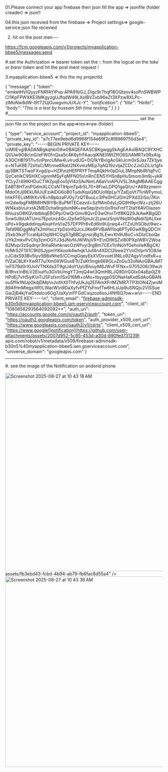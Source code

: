 01.Please connect your app firebase then json fill the app => jsonfile (folder creader) =>  json!! 

04.this json recevied from the firebase => Project settings=> google-service.json file recevied

2. hit on the post men---

https://fcm.googleapis.com/v1/projects/myapplication-bbee5/messages:send

#.set the Authrization => bearer token set the :: from the logcat on the *toke* or *barer token* and hit the post ment request !

3.myapplication-bbee5 => this the my projectId:

{
    "message": {
        "token": "emketHVIQyyzFNRfAYIPvp:APA91bGJ_Digc9r7hqf18OQtsnv4soPnSWBWPCI1KpFPWXKE3MKgyzgUJfqdW49LXolBVZxb96eZt3XPzw8XLPc-zlMoNw8dW-_I91T2UjGuwgvmJUXJc-Y",
        "notification": {
            "title": "Hello!",
            "body": "This is a test by hussain 5th time testing."
        }
    }
}
#_________________________________________________________________________________________________________________________________________________
set the json file on the project on the app=>res=>raw (folder)

{
  "type": "service_account",
  "project_id": "myapplication-bbee5",
  "private_key_id": "a7c77ee9ebd6d9968f154e69f2c8f8969755d3e4",
  "private_key": "-----BEGIN PRIVATE KEY-----\nMIIEvgIBADANBgkqhkiG9w0BAQEFAASCBKgwggSkAgEAAoIBAQC9YXHCQVUw9O8c\nG/eFW0fnQxa5c4K6yfrFAacqIKNEIIWtZtfO6S/tAMRTx0RxAIgA3OCHB1917I+t\nPprcUMw4LvIrudUG+DQ1kYBxIgAcGkIJcm0xSJax7Zk1jyee+NTuKBE72sYaC/MI\nne8RaU2NXvmzMEp7qAQ19zvljaZCDc2JxDZiLIz1gfxqy5BKTSTwoFXvgd/p+HZR\nzHEfPRYFTmqAQkHr0pD/uL3MnpNbIRi1qPvCQzCehlkC9SHXCvgnmMSyFqMFN05x\nRnCEN5YHSn8pHuSmom3m9j+ykRYCLyZr49IKHDuCTWZpqEoo5jVl4zSAvNmLA6aV\nAPUV5L3tAgMBAAECggEABT8HTznPGdmXLCCsNTIHpmTp4r5L70+8FiwLDPQ1gaQi\n/+A69zznennMdoOtJjI9EkUMJUFziAlDG6oB0TudxKqsQ8DUoWpLy/YZaEjoVt71\nWFymoLhhkFFELsMl9lXvVB+hBpbzaPJOy7zQTBuuLc3lPe0HCzDm2PXd32iSo/7A\nmI2dwlbgFMBMlHN9IYBc8uPMTECezvd+SzfMm0dyLjQG9H9pcWz+ztj26UWf4ksb\nJrxtA2MEDcha9rgdsmNK+ew5ep/jtvtc0o1HxFmfT2taY6AVOiazen6hIuzsO8KQ\nbtbkqEBOPp/OwQrGmv8QvrD3wOhviTrtf8KQ29JkAwKBgQD5vw0JIbUATUms7Epo\nz4QcJ2p5e0SjmJc2LpwizSrpVINqW0qNdii1jlALIIxeoPd+k9gqkddirqyAlxaH\nV/aZ57DFPPr6vEd6ln9Ujrwq4+tTZxUhSObzI9wc+7efd9BDggMqTk2mHxczYpDs\ntQJcxJIKe6PVBaWI1oq6PTy6GwKBgQDCH25xb3lkzfTcral4j4OqWHCQg57gBBCg\nsrjBg1iLEwvXh9U8oC+kDIzCboQeUYk2mkvPvCfq3zmOGYJ3dJNvfiIJWWsjVR+E\nDl9ISZvl80PXplWBV2Woa82Mvpi3zSqdnyr3hhaRlxhkrwcOzWfvyi3rgBm7CEx1\nNoVfGeholwKBgCK/H/MrS2F1X1C9t0SJypmYKkooik4whqk1Juf4n4XDCl2bwe2Y\niOVpnV1O8/iecJCdxS93Bv5lyv5BBxNhe5/CCmgGqeyEkXVOxvxet3NILo92AgyV\ndfxR+ufVZaC8LK+XwRT7u/Xm0XWGux8Tt/ZsKt1mgk668GLvZnGu32oNAoGBAJM7\nF579d0rXUoIVTNXds3T9gtJ4oYUyUBIxuyM6JWvF1FNx+G705206/39wJtB/8tvx\nBtLV2EixaYu3GVbUmgYT2mjQ4wt3QmH8LJQ9D/rGGIx04aEp0jZ9HPdEj7vH5iyK\nTiJSFsfxm1Sx016Mt+oMo+tbyygp0SONaHaKxdSdAoGBANou5fflk1NUp0kdjDMp\nJvithXIlThfvjUkJq2EFAmXFrlMZMR7iTP3tON4ZjwvM89AfHnMlegxiWf/LWacW\n9DaXyfvPfZYsFnvfTw6HLsUp9uSNQjv2VlSSueGai2jB4kjYwDtdslco6Og7JaXy\nYFGdCxqzoz6soJ4Nf8Q7ow+w\n-----END PRIVATE KEY-----\n",
  "client_email": "firebase-adminsdk-b30n5@myapplication-bbee5.iam.gserviceaccount.com",
  "client_id": "1080858293564092092**",
  "auth_uri": "https://accounts.google.com/o/oauth2/auth",
  "token_uri": "https://oauth2.googleapis.com/token",
  "auth_provider_x509_cert_url": "https://www.googleapis.com/oauth2/v1/certs",
  "client_x509_cert_url": "https://www.google![notification](https://github.com/user-attachments/assets/2007d952-5c85-453d-a30d-890fed731239)
apis.com/robot/v1/metadata/x509/firebase-adminsdk-b30n5%40myapplication-bbee5.iam.gserviceaccount.com",
  "universe_domain": "googleapis.com"
}

_________________________________________________________________________________________________________________________________________________
#.    see the image of the Notification on andorid phone
   

<img width="900" height="634" alt="Screenshot 2025-08-27 at 10 43 18 AM" src="https://github.com/user-attachments/assets/e83b09da-2aee-4e83-932d-a07aa8a71b7b" />
assets/fb3ebd43-fcbd-4b94-ab79-fb6fac8d55a4" />


<img width="901" height="609" alt="Screenshot 2025-08-27 at 10 43 36 AM" src="https://github.com/user-attachments/assets/23e365d5-e3fc-4c8c-a31a-371b89a7dd86" />

